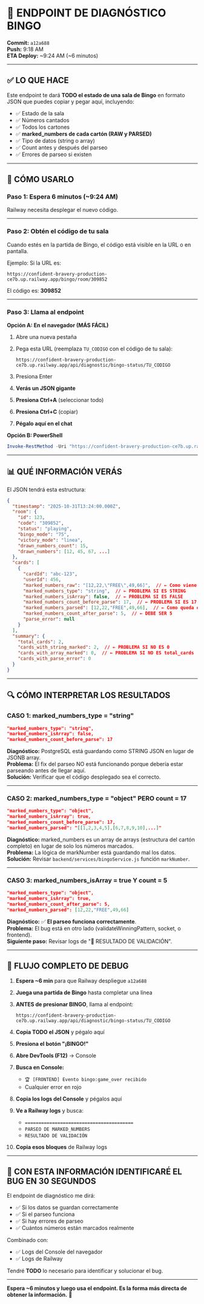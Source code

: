 # 🔬 ENDPOINT DE DIAGNÓSTICO BINGO

**Commit:** `a12a688`  
**Push:** 9:18 AM  
**ETA Deploy:** ~9:24 AM (~6 minutos)

---

## ✅ **LO QUE HACE**

Este endpoint te dará **TODO el estado de una sala de Bingo** en formato JSON que puedes copiar y pegar aquí, incluyendo:

- ✅ Estado de la sala
- ✅ Números cantados
- ✅ Todos los cartones
- ✅ **marked_numbers de cada cartón (RAW y PARSED)**
- ✅ Tipo de datos (string o array)
- ✅ Count antes y después del parseo
- ✅ Errores de parseo si existen

---

## 🚀 **CÓMO USARLO**

### **Paso 1: Espera 6 minutos** (~9:24 AM)

Railway necesita desplegar el nuevo código.

---

### **Paso 2: Obtén el código de tu sala**

Cuando estés en la partida de Bingo, el código está visible en la URL o en pantalla.

Ejemplo: Si la URL es:
```
https://confident-bravery-production-ce7b.up.railway.app/bingo/room/309852
```

El código es: **309852**

---

### **Paso 3: Llama al endpoint**

**Opción A: En el navegador (MÁS FÁCIL)**

1. Abre una nueva pestaña
2. Pega esta URL (reemplaza `TU_CODIGO` con el código de tu sala):
   ```
   https://confident-bravery-production-ce7b.up.railway.app/api/diagnostic/bingo-status/TU_CODIGO
   ```

3. Presiona Enter

4. **Verás un JSON gigante**

5. **Presiona Ctrl+A** (seleccionar todo)

6. **Presiona Ctrl+C** (copiar)

7. **Pégalo aquí en el chat**

**Opción B: PowerShell**

```powershell
Invoke-RestMethod -Uri "https://confident-bravery-production-ce7b.up.railway.app/api/diagnostic/bingo-status/TU_CODIGO" -Method Get | ConvertTo-Json -Depth 10
```

---

## 📊 **QUÉ INFORMACIÓN VERÁS**

El JSON tendrá esta estructura:

```json
{
  "timestamp": "2025-10-31T13:24:00.000Z",
  "room": {
    "id": 123,
    "code": "309852",
    "status": "playing",
    "bingo_mode": "75",
    "victory_mode": "linea",
    "drawn_numbers_count": 15,
    "drawn_numbers": [12, 45, 67, ...]
  },
  "cards": [
    {
      "cardId": "abc-123",
      "userId": 456,
      "marked_numbers_raw": "[12,22,\"FREE\",49,66]",  // ← Como viene de la DB
      "marked_numbers_type": "string",  // ← PROBLEMA SI ES STRING
      "marked_numbers_isArray": false,  // ← PROBLEMA SI ES FALSE
      "marked_numbers_count_before_parse": 17,  // ← PROBLEMA SI ES 17
      "marked_numbers_parsed": [12,22,"FREE",49,66],  // ← Como queda después de parsear
      "marked_numbers_count_after_parse": 5,  // ← DEBE SER 5
      "parse_error": null
    }
  ],
  "summary": {
    "total_cards": 2,
    "cards_with_string_marked": 2,  // ← PROBLEMA SI NO ES 0
    "cards_with_array_marked": 0,  // ← PROBLEMA SI NO ES total_cards
    "cards_with_parse_error": 0
  }
}
```

---

## 🔍 **CÓMO INTERPRETAR LOS RESULTADOS**

### **CASO 1: marked_numbers_type = "string"**

```json
"marked_numbers_type": "string",
"marked_numbers_isArray": false,
"marked_numbers_count_before_parse": 17
```

**Diagnóstico:** PostgreSQL está guardando como STRING JSON en lugar de JSONB array.  
**Problema:** El fix del parseo NO está funcionando porque debería estar parseando antes de llegar aquí.  
**Solución:** Verificar que el código desplegado sea el correcto.

---

### **CASO 2: marked_numbers_type = "object" PERO count = 17**

```json
"marked_numbers_type": "object",
"marked_numbers_isArray": true,
"marked_numbers_count_before_parse": 17,
"marked_numbers_parsed": "[[1,2,3,4,5],[6,7,8,9,10],...]"
```

**Diagnóstico:** marked_numbers es un array de arrays (estructura del cartón completo) en lugar de solo los números marcados.  
**Problema:** La lógica de markNumber está guardando mal los datos.  
**Solución:** Revisar `backend/services/bingoService.js` función `markNumber`.

---

### **CASO 3: marked_numbers_isArray = true Y count = 5**

```json
"marked_numbers_type": "object",
"marked_numbers_isArray": true,
"marked_numbers_count_after_parse": 5,
"marked_numbers_parsed": [12,22,"FREE",49,66]
```

**Diagnóstico:** ✅ **El parseo funciona correctamente**.  
**Problema:** El bug está en otro lado (validateWinningPattern, socket, o frontend).  
**Siguiente paso:** Revisar logs de "🎯 RESULTADO DE VALIDACIÓN".

---

## 🎯 **FLUJO COMPLETO DE DEBUG**

1. **Espera ~6 min** para que Railway despliegue `a12a688`

2. **Juega una partida de Bingo** hasta completar una línea

3. **ANTES de presionar BINGO**, llama al endpoint:
   ```
   https://confident-bravery-production-ce7b.up.railway.app/api/diagnostic/bingo-status/TU_CODIGO
   ```

4. **Copia TODO el JSON** y pégalo aquí

5. **Presiona el botón "¡BINGO!"**

6. **Abre DevTools (F12)** → Console

7. **Busca en Console:**
   - `🏆 [FRONTEND] Evento bingo:game_over recibido`
   - Cualquier error en rojo

8. **Copia los logs del Console** y pégalos aquí

9. **Ve a Railway logs** y busca:
   - `========================================`
   - `PARSEO DE MARKED_NUMBERS`
   - `RESULTADO DE VALIDACIÓN`

10. **Copia esos bloques** de Railway logs

---

## 📝 **CON ESTA INFORMACIÓN IDENTIFICARÉ EL BUG EN 30 SEGUNDOS**

El endpoint de diagnóstico me dirá:
- ✅ Si los datos se guardan correctamente
- ✅ Si el parseo funciona
- ✅ Si hay errores de parseo
- ✅ Cuántos números están marcados realmente

Combinado con:
- ✅ Logs del Console del navegador
- ✅ Logs de Railway

Tendré **TODO** lo necesario para identificar y solucionar el bug.

---

**Espera ~6 minutos y luego usa el endpoint. Es la forma más directa de obtener la información.** 🔬
